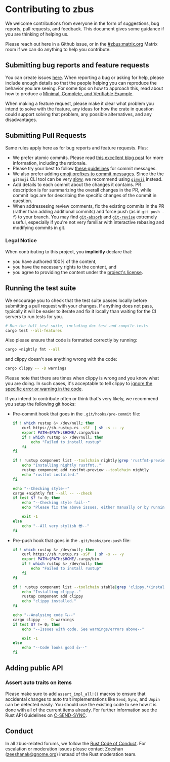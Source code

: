 # Contributing to zbus

We welcome contributions from everyone in the form of suggestions, bug reports, pull requests, and
feedback. This document gives some guidance if you are thinking of helping us.

Please reach out here in a Github issue, or in the
[#zbus:matrix.org](https://matrix.to/#/#zbus:matrix.org) Matrix room if we can do anything to help
you contribute.

## Submitting bug reports and feature requests

You can create issues [here](https://github.com/dbus2/zbus/issues/new). When
reporting a bug or asking for help, please include enough details so that the people helping you
can reproduce the behavior you are seeing. For some tips on how to approach this, read about how to
produce a [Minimal, Complete, and Verifiable Example](https://stackoverflow.com/help/mcve).

When making a feature request, please make it clear what problem you intend to solve with the
feature, any ideas for how the crate in question could support solving that problem, any possible
alternatives, and any disadvantages.

## Submitting Pull Requests

Same rules apply here as for bug reports and feature requests. Plus:

* We prefer atomic commits. Please read
  [this excellent blog post](https://www.aleksandrhovhannisyan.com/blog/atomic-git-commits/) for
  more information, including the rationale.
* Please try your best to follow [these guidelines](https://wiki.gnome.org/Git/CommitMessages) for
  commit messages.
* We also prefer adding [emoji prefixes to commit messages](https://gitmoji.carloscuesta.me/). Since
  the the `gitmoji` CLI tool can be very [slow](https://github.com/zeenix/gimoji#rationale), we
  recommend using [`gimoji`](https://github.com/zeenix/gimoji) instead.
* Add details to each commit about the changes it contains. PR description is for summarizing the
  overall changes in the PR, while commit logs are for describing the specific changes of the
  commit in question.
* When addressesing review comments, fix the existing commits in the PR (rather than adding
  additional commits) and force push (as in `git push -f`) to your branch. You may find
  [`git-absorb`](https://github.com/tummychow/git-absorb) and
  [`git-revise`](https://github.com/mystor/git-revise) extremely useful, especially if you're not
  very familiar with interactive rebasing and modifying commits in git.

### Legal Notice

When contributing to this project, you **implicitly** declare that:

* you have authored 100% of the content,
* you have the necessary rights to the content, and
* you agree to providing the content under the [project's license](LICENSE).

## Running the test suite

We encourage you to check that the test suite passes locally before submitting a pull request with
your changes. If anything does not pass, typically it will be easier to iterate and fix it locally
than waiting for the CI servers to run tests for you.

```sh
# Run the full test suite, including doc test and compile-tests
cargo test --all-features
```

Also please ensure that code is formatted correctly by running:

```sh
cargo +nightly fmt --all
```

and clippy doesn't see anything wrong with the code:

```sh
cargo clippy -- -D warnings
```

Please note that there are times when clippy is wrong and you know what you are doing. In such
cases, it's acceptable to tell clippy to
[ignore the specific error or warning in the code](https://github.com/rust-lang/rust-clippy#allowingdenying-lints).

If you intend to contribute often or think that's very likely, we recommend you setup the following git
hooks:

* Pre-commit hook that goes in the `.git/hooks/pre-commit` file:

  ```sh
  if ! which rustup &> /dev/null; then
      curl https://sh.rustup.rs -sSf  | sh -s -- -y
      export PATH=$PATH:$HOME/.cargo/bin
      if ! which rustup &> /dev/null; then
          echo "Failed to install rustup"
      fi
  fi

  if ! rustup component list --toolchain nightly|grep 'rustfmt-preview.*(installed)' &> /dev/null; then
      echo "Installing nightly rustfmt.."
      rustup component add rustfmt-preview --toolchain nightly
      echo "rustfmt installed."
  fi

  echo "--Checking style--"
  cargo +nightly fmt --all -- --check
  if test $? != 0; then
      echo "--Checking style fail--"
      echo "Please fix the above issues, either manually or by running: cargo +nightly fmt --all"

      exit -1
  else
      echo "--All very stylish 😎--"
  fi
  ```

* Pre-push hook that goes in the `.git/hooks/pre-push` file:

  ```sh
  if ! which rustup &> /dev/null; then
      curl https://sh.rustup.rs -sSf  | sh -s -- -y
      export PATH=$PATH:$HOME/.cargo/bin
      if ! which rustup &> /dev/null; then
          echo "Failed to install rustup"
      fi
  fi

  if ! rustup component list --toolchain stable|grep 'clippy.*(installed)' &> /dev/null; then
      echo "Installing clippy.."
      rustup component add clippy
      echo "clippy installed."
  fi

  echo "--Analysing code 🔍--"
  cargo clippy -- -D warnings
  if test $? != 0; then
      echo "--Issues with code. See warnings/errors above--"

      exit -1
  else
      echo "--Code looks good 👍--"
  fi
  ```

## Adding public API

### Assert auto traits on items

Please make sure to add `assert_impl_all!()` macros to ensure that accidental changes to auto trait
implementations like `Send`, `Sync`, and `Unpin` can be detected easily. You should use the existing
code to see how it is done with all of the current items already. For further information see the
Rust API Guidelines on [C-SEND-SYNC].

## Conduct

In all zbus-related forums, we follow the
[Rust Code of Conduct](https://www.rust-lang.org/conduct.html). For escalation or moderation issues
please contact Zeeshan (zeeshanak@gnome.org) instead of the Rust moderation team.

[C-SEND-SYNC]: https://rust-lang.github.io/api-guidelines/interoperability.html#c-send-sync
